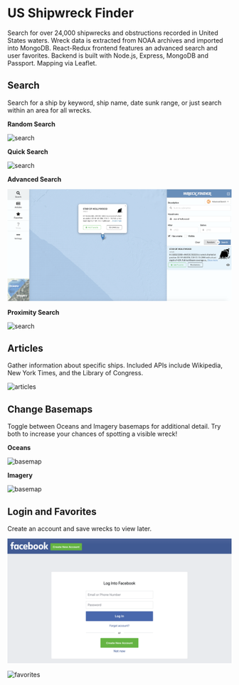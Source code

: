 # US Shipwreck Finder

Search for over 24,000 shipwrecks and obstructions recorded in United States waters. Wreck data is extracted from NOAA archives and imported into MongoDB. React-Redux frontend features an advanced search and user favorites. Backend is built with Node.js, Express, MongoDB and Passport. Mapping via Leaflet.

## Search

Search for a ship by keyword, ship name, date sunk range, or just search within an area for all wrecks.

**Random Search**

![search](https://github.com/bstiles13/wreckfinder/blob/master/public/screenshots/search_random.png)

**Quick Search**

![search](https://github.com/bstiles13/wreckfinder/blob/master/public/screenshots/search_basic.png)

**Advanced Search**

![search](https://github.com/bstiles13/wreckfinder/blob/master/public/screenshots/search_advanced.png)

**Proximity Search**

![search](https://github.com/bstiles13/wreckfinder/blob/master/public/screenshots/search_proximity.png)

## Articles

Gather information about specific ships. Included APIs include Wikipedia, New York Times, and the Library of Congress.

![articles](https://github.com/bstiles13/wreckfinder/blob/master/public/screenshots/articles.png)

## Change Basemaps

Toggle between Oceans and Imagery basemaps for additional detail. Try both to increase your chances of spotting a visible wreck!

**Oceans**

![basemap](https://github.com/bstiles13/wreckfinder/blob/master/public/screenshots/oceans.png)

**Imagery**

![basemap](https://github.com/bstiles13/wreckfinder/blob/master/public/screenshots/imagery.png)

## Login and Favorites

Create an account and save wrecks to view later.

![basemap](https://github.com/bstiles13/wreckfinder/blob/master/public/screenshots/login.png)

![favorites](https://github.com/bstiles13/wreckfinder/blob/master/public/screenshots/favorites.png)
